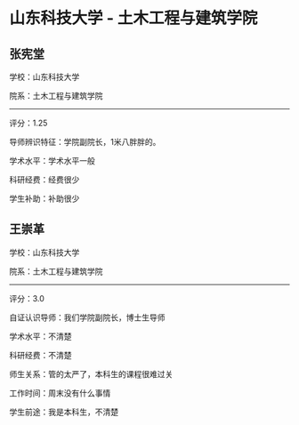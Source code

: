 # 山东科技大学 - 土木工程与建筑学院

## 张宪堂

学校：山东科技大学

院系：土木工程与建筑学院

* * *

评分：1.25

导师辨识特征：学院副院长，1米八胖胖的。

学术水平：学术水平一般

科研经费：经费很少

学生补助：补助很少

## 王崇革

学校：山东科技大学

院系：土木工程与建筑学院

* * *

评分：3.0

自证认识导师：我们学院副院长，博士生导师

学术水平：不清楚

科研经费：不清楚

师生关系：管的太严了，本科生的课程很难过关

工作时间：周末没有什么事情

学生前途：我是本科生，不清楚